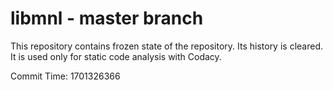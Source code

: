 # libmnl - master branch

This repository contains frozen state of the repository.
Its history is cleared. It is used only for static code
analysis with Codacy.

Commit Time: 1701326366